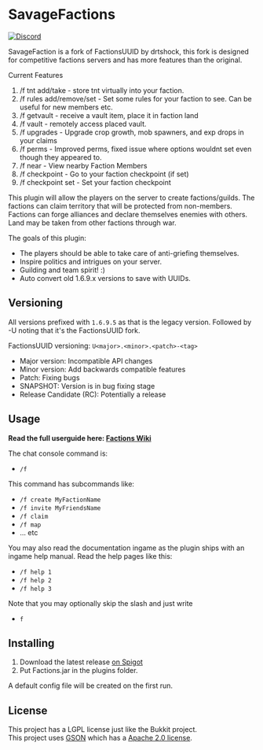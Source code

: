 SavageFactions
====================

[![Discord](https://imgur.com/MFRRBn4.png)](https://discord.gg/JfQKSDh)



SavageFaction is a fork of FactionsUUID by drtshock, this fork is designed for competitive factions servers and has more features than the original. 

Current Features
1. /f tnt add/take <amount> - store tnt virtually into your faction.
2. /f rules add/remove/set - Set some rules for your faction to see. Can be useful for new members etc.
3. /f getvault - receive a vault item, place it in faction land
4. /f vault - remotely access placed vault.
5. /f upgrades - Upgrade crop growth, mob spawners, and exp drops in your claims
6. /f perms - Improved perms, fixed issue where options wouldnt set even though they appeared to.
7. /f near - View nearby Faction Members 
8. /f checkpoint - Go to your faction checkpoint (if set)
9. /f checkpoint set - Set your faction checkpoint 

</rant>

This plugin will allow the players on the server to create factions/guilds. The factions can claim territory that will be protected from non-members. Factions can forge alliances and declare themselves enemies with others. Land may be taken from other factions through war.

The goals of this plugin:

 * The players should be able to take care of anti-griefing themselves.
 * Inspire politics and intrigues on your server.
 * Guilding and team spirit! :)
 * Auto convert old 1.6.9.x versions to save with UUIDs.

Versioning
----------
All versions prefixed with `1.6.9.5` as that is the legacy version.
Followed by -U noting that it's the FactionsUUID fork.

FactionsUUID versioning: `U<major>.<minor>.<patch>-<tag>`

* Major version: Incompatible API changes
* Minor version: Add backwards compatible features
* Patch: Fixing bugs 
* SNAPSHOT: Version is in bug fixing stage
* Release Candidate (RC): Potentially a release

Usage
---------
<b>Read the full userguide here: [Factions Wiki](https://github.com/drtshock/Factions/wiki)</b>

The chat console command is:

 * `/f`

This command has subcommands like:

* `/f create MyFactionName`
* `/f invite MyFriendsName`
* `/f claim`
* `/f map`
* ... etc

You may also read the documentation ingame as the plugin ships with an ingame help manual. Read the help pages like this:

* `/f help 1`
* `/f help 2`
* `/f help 3`

Note that you may optionally skip the slash and just write

* `f`

Installing
----------
1. Download the latest release [on Spigot](https://www.spigotmc.org/resources/factionsuuid.1035/)<br>
1. Put Factions.jar in the plugins folder.

A default config file will be created on the first run.

License
----------
This project has a LGPL license just like the Bukkit project.<br>
This project uses [GSON](http://code.google.com/p/google-gson/) which has a [Apache 2.0 license](http://www.apache.org/licenses/LICENSE-2.0 ).

